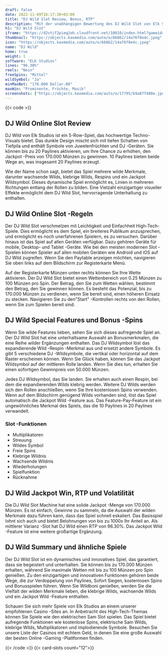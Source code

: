 ```yaml
---
draft: false
date: 2022-11-09T16:17:38+03:00
title: "DJ Wild Slot Review, Bonus, RTP"
description: "Mit der unabhängigen Bewertung des DJ Wild Slot von Elk Studios können Sie kostenlos oder echtes Geld spielen und hier einen Bonus erhalten!"
h1: "DJ Wild Slot"
iframe: "https://d2vtif2pieq2oh.cloudfront.net/10010/index.html?gameid=10010&operatorid=44&currency=EUR&language=en_gb&mode=demo&device=mobile&capi=https%3A%2F%2Fgc1-stage.contentmedia.eu%2Fcapi"
thumbnail: "https://objects.kaxmedia.com/auto/o/66862/14a76f8e4c.jpeg"
icon: "https://objects.kaxmedia.com/auto/o/66862/14a76f8e4c.jpeg"
name: "DJ Wild"
home: true
weight: 1
software: "ELK Studios"
lines: "96.30%"
reels: "Nein"
freeSpins: "Mittel"
wildSymbol: "Ja"
minMaxBet: "170.000 Dollar.00"
maxWin: "Prominente, Früchte, Musik"
screenshots: ["https://objects.kaxmedia.com/auto/o/17795/b9a87f480e.jpeg"]
---
```


{{< code >}}<h2>DJ Wild Online Slot Review</h2><p>DJ Wild von Elk Studios ist ein 5-Row-Spiel, das hochwertige Techno-Visuals bietet. Das dunkle Design mischt sich mit tiefen Schatten von Tiefpila und enthält Symbole von Juwelenfrüchten und DJ -Geräten. Sie können bis zu 20 Paylines aktivieren, um Ihre Chance zu erhöhen, den Jackpot -Preis von 170.000 Münzen zu gewinnen. 10 Paylines bieten beide Wege an, was insgesamt 20 Paylines erzeugt.</p><p>Wie der Name schon sagt, bietet das Spiel mehrere wilde Merkmale, darunter wachsende Wilds, klebrige Wilds, Respins und ein Jackpot Wildsymbol. Dieses dynamische Spiel ermöglicht es, Linien in mehreren Richtungen entlang der Rollen zu bilden. Eine Vielzahl einzigartiger visueller Effekte ermöglicht dem DJ Wild Slot, hervorragende Unterhaltung zu enthalten.</p><h2>DJ Wild Online Slot -Regeln</h2><p>Der DJ Wild Slot verschmelzen mit Leichtigkeit und Einfachheit High-Tech-Spiele. Dies ermöglicht es dem Spiel, ein breiteres Publikum anzusprechen, und ermöglicht es noch unerfahrenen Spielern, es zu versuchen. Darüber hinaus ist das Spiel auf allen Geräten verfügbar. Dazu gehören Geräte für mobile, Desktop- und Tablet -Geräte. Wie bei den meisten modernen Slot -Spielen können Spieler auf allen mobilen Geräten wie Android und iOS auf DJ Wild zugreifen. Wenn Sie den Paytable anzeigen möchten, navigieren Sie oben links auf dem Bildschirm zur Registerkarte Menü.</p><p>Auf der Registerkarte Münzen unten rechts können Sie Ihre Wette aktivieren. Der DJ Wild Slot bietet einen Wettenbereich von 0.25 Münzen zu 100 Münzen pro Spin. Der Betrag, den Sie zum Wetten wählen, bestimmt den Betrag, den Sie gewinnen können. Es besteht das Potenzial, bis zu 170.000 Münzen zu verdienen, wenn Sie bereit sind, einen höheren Einsatz zu stecken. Navigieren Sie zu den"Start" -Kontrollen rechts von den Rollen, wenn Sie zum Spielen bereit sind.</p><h2>DJ Wild Special Features und Bonus -Spins</h2><p>Wenn Sie wilde Features lieben, sehen Sie sich dieses aufregende Spiel an. Der DJ Wild Slot hat eine unterhaltsame Auswahl an Bonusmerkmalen, die eine Reihe wilder Ergänzungen enthalten. Das DJ Wildsymbol löst das expandierende Wild -Respin -Merkmal aus und ersetzt andere Symbole. Es gibt 5 verschiedene DJ -Wildsymbole, die vertikal oder horizontal auf dem Raster erscheinen können. Wenn Sie Glück haben, können Sie das Jackpot Wildsymbol auf der mittleren Rolle landen. Wenn Sie dies tun, erhalten Sie einen sofortigen Gewinnpreis von 50.000 Münzen.</p><p>Jedes DJ Wildsymbol, das Sie landen. Sie erhalten auch einen Respin, bei dem die expandierenden Wilds klebrig werden. Weitere DJ Wilds werden sich den Rollen anschließen, wenn Sie Ihre kostenlosen Spins verwenden. Wenn auf dem Bildschirm genügend Wilds vorhanden sind, löst das Spiel automatisch die Jackpot Wild -Feature aus. Das Feature-Pay-Feature ist ein ungewöhnliches Merkmal des Spiels, das die 10 Paylines in 20 Paylines verwandelt.</p><h3>
Slot -Funktionen</h3><ul>
<li></span>
Multiplikatoren</li>
<li></span>
Streuung</li>
<li></span>
Wildes Symbol</li>
<li></span>
Freie Spins</li>
<li></span>
Klebrige Wildnis</li>
<li></span>
Wachsende Wildnis</li>
<li></span>
Wiederholungen</li>
<li></span>
Spielfunktion</li>
<li></span>
Rücknahme</li></ul><h2>DJ Wild Jackpot Win, RTP und Volatilität</h2><p>Die DJ Wild Slot Machine hat eine solide Jackpot -Menge von 170.000 Münzen. Es ist einfach, Gewinne zu sammeln, da die Auswahl der wilden Merkmale dazu führen kann, dass das Spiel schnell eskaliert. Das Basisspiel lohnt sich auch und bietet Belohnungen von bis zu 1000x Ihr Anteil an. Als mittlerer Varianz -Slot hat DJ Wild einen RTP von 96.30%. Das Jackpot Wild -Feature ist eine weitere großartige Ergänzung.</p><h2>DJ Wild Summary und ähnliche Spiele</h2><p>Der DJ Wild Slot ist ein dynamisches und innovatives Spiel, das garantiert, dass sie begeistert und unterhalten. Sie können bis zu 170.000 Münzen erhalten, während Sie maximale Wetten mit bis zu 100 Münzen pro Spin genießen. Zu den einzigartigen und innovativen Funktionen gehören beide Wege, die zur Verdoppelung von Paylines, Sofort Siegen, kostenlosen Spins und Bonusspielen führen. Wenn Sie Wildboni genießen, werden Sie die Vielfalt der wilden Merkmale lieben, die klebrige Wilds, wachsende Wilds und ein Jackpot Wild -Feature enthalten.</p><p>Schauen Sie sich mehr Spiele von Elk Studios an einem unserer empfohlenen Casino -Sites an. In Anbetracht des High-Tech-Themas können Sie Spiele wie den elektrischen Sam Slot spielen. Das Spiel bietet aufregende Funktionen wie kostenlose Spins, elektrische Sam Wilds, klebrige Wilds, Multiplikatoren und implodierende Symbole. Besuchen Sie unsere Liste der Casinos mit echtem Geld, in denen Sie eine große Auswahl der besten Online -Gaming -Plattformen finden.</p>{{< /code >}}
{{< card-slots count="12">}}